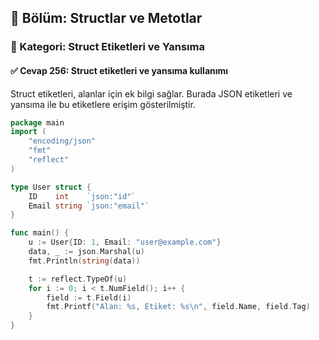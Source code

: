## 📘 Bölüm: Structlar ve Metotlar  
### 🔹 Kategori: Struct Etiketleri ve Yansıma  
#### ✅ Cevap 256: Struct etiketleri ve yansıma kullanımı

Struct etiketleri, alanlar için ek bilgi sağlar. Burada JSON etiketleri ve yansıma ile bu etiketlere erişim gösterilmiştir.

```go
package main
import (
    "encoding/json"
    "fmt"
    "reflect"
)

type User struct {
    ID    int    `json:"id"`
    Email string `json:"email"`
}

func main() {
    u := User{ID: 1, Email: "user@example.com"}
    data, _ := json.Marshal(u)
    fmt.Println(string(data))

    t := reflect.TypeOf(u)
    for i := 0; i < t.NumField(); i++ {
        field := t.Field(i)
        fmt.Printf("Alan: %s, Etiket: %s\n", field.Name, field.Tag)
    }
}
```
